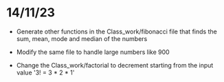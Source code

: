 # 14/11/23

* Generate other functions in the Class_work/fibonacci file that finds the sum, mean, mode and median of the numbers
* Modify the same file to handle large numbers like 900

* Change the Class_work/factorial to decrement starting from the input value '3! = 3 * 2 * 1'